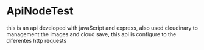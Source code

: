 # ApiNodeTest

this is an api developed with javaScript and express, also used cloudinary to management the images and cloud save, this api is configure to the diferentes http requests
